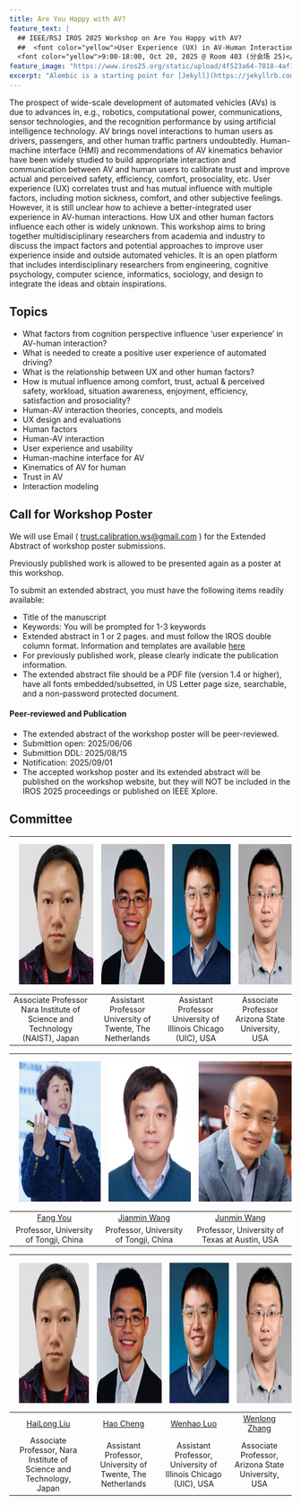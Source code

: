 ```yaml
---
title: Are You Happy with AV?
feature_text: |
  ## IEEE/RSJ IROS 2025 Workshop on Are You Happy with AV?
  ##  <font color="yellow">User Experience (UX) in AV-Human Interaction</font> 
  <font color="yellow">9:00-18:00, Oct 20, 2025 @ Room 403 (分会场 25)</font> 
feature_image: "https://www.iros25.org/static/upload/4f523a64-7818-4af1-8289-9a68ec473b14.png"
excerpt: "Alembic is a starting point for [Jekyll](https://jekyllrb.com/) projects. Rather than starting from scratch, this boilerplate is designed to get the ball rolling immediately. Install it, configure it, tweak it, push it."
---
```


The prospect of wide-scale development of automated vehicles (AVs) is due to advances in, e.g., robotics, computational power, communications, sensor technologies, and the recognition performance by using artificial intelligence technology. AV brings novel interactions to human users as drivers, passengers, and other human traffic partners undoubtedly. Human-machine interface (HMI) and recommendations of AV kinematics behavior have been widely studied to build appropriate interaction and communication between AV and human users to calibrate trust and improve actual and perceived safety,  efficiency, comfort, prosociality, etc. User experience (UX) correlates trust and has mutual influence with multiple factors, including motion sickness, comfort, and other subjective feelings. However, it is still unclear how to achieve a better-integrated user experience in AV-human interactions. How UX and other human factors influence each other is widely unknown. This workshop aims to bring together multidisciplinary researchers from academia and industry to discuss the impact factors and potential approaches to improve user experience inside and outside automated vehicles. It is an open platform that includes interdisciplinary researchers from engineering, cognitive psychology, computer science, informatics, sociology, and design to integrate the ideas and obtain inspirations.


## Topics

- What factors from cognition perspective influence ‘user experience’ in AV-human interaction? 
- What is needed to create a positive user experience of automated driving?
- What is the relationship between UX and other human factors?
- How is mutual influence among comfort, trust, actual & perceived safety, workload, situation awareness, enjoyment, efficiency, satisfaction  and prosociality?
- Human-AV interaction theories, concepts, and models
- UX design and evaluations
- Human factors
- Human-AV interaction
- User experience and usability
- Human-machine interface for AV
- Kinematics of AV for human
- Trust in AV
- Interaction modeling


## Call for Workshop Poster

We will use Email ( trust.calibration.ws@gmail.com ) for the Extended Abstract of workshop poster submissions.

Previously published work is allowed to be presented again as a poster at this workshop. 

To submit an extended abstract, you must have the following items readily available:

- Title of the manuscript
- Keywords: You will be prompted for 1-3 keywords
- Extended abstract in 1 or 2 pages. and must follow the IROS double column format. Information and templates are available [here](http://ras.papercept.net/conferences/support/support.php)
- For previously published work, please clearly indicate the publication information.
- The extended abstract file should be a PDF file (version 1.4 or higher), have all fonts embedded/subsetted, in US Letter page size, searchable, and a non-password protected document.

#### Peer-reviewed and Publication
- The extended abstract of the workshop poster will be peer-reviewed.
- Submittion open: 2025/06/06
- Submittion DDL: 2025/08/15
- Notification:  2025/09/01
- The accepted workshop poster and its extended abstract will be published on the workshop website, but they will NOT be included in the IROS 2025 proceedings or published on IEEE Xplore. 

## Committee

<img src="/assets/committee/Hailong liu.jpg" style="padding: 10px;" width="200" height="250"> |  <img src="/assets/committee/Hao Cheng.jpg" style="padding: 10px;" width="200" height="250"> | <img src="/assets/committee/Wenhao Luo.png" style="padding: 10px;" width="200" height="250"> | <img src="/assets/committee/Wenlong Zhang.png" style="padding: 10px;" width="200" height="250">|
:-------------------------:|:-------------------------:|:-------------------------:|:-------------------------:|
Associate Professor <br> Nara Institute of Science and Technology (NAIST), Japan | Assistant Professor <br> University of Twente, The Netherlands | Assistant Professor <br> University of Illinois Chicago (UIC), USA | Associate Professor <br> Arizona State University, USA

<img src="/assets/committee/Fang You.jpg" style="padding: 10px;" width="200" height="250"> |  <img src="/assets/committee/Jianmin Wang.jpg" style="padding: 10px;" width="200" height="250"> | <img src="/assets/committee/Junmin Wang.jpg" style="padding: 10px;" width="200" height="250"> 
:-------------------------:|:-------------------------:|:-------------------------:
[Fang You](https://tjdi.tongji.edu.cn/TeacherDetail.do?id=4236&lang=en)  |  [Jianmin Wang](https://am.tongji.edu.cn/info/1397/1842.htm) |  [Junmin Wang](https://sites.utexas.edu/jwang/) 
Professor, University of Tongji, China | Professor, University of Tongji, China | Professor, University of Texas at Austin, USA

<img src="/assets/committee/Hailong liu.jpg" style="padding: 10px;" width="200" height="250"> |  <img src="/assets/committee/Hao Cheng.jpg" style="padding: 10px;" width="200" height="250"> | <img src="/assets/committee/Wenhao Luo.png" style="padding: 10px;" width="200" height="250"> | <img src="/assets/committee/Wenlong Zhang.png" style="padding: 10px;" width="200" height="250">
:-------------------------:|:-------------------------:|:-------------------------:|:-------------------------:
[HaiLong Liu](https://www.researchgate.net/profile/Hailong_Liu9)  |  [Hao Cheng](https://sites.google.com/view/hao-cheng/home) |  [Wenhao Luo](https://www.cs.uic.edu/~wenhao/) |  [Wenlong Zhang](https://home.riselab.info/team/)
Associate Professor, Nara Institute of Science and Technology, Japan | Assistant Professor, University of Twente, The Netherlands | Assistant Professor, University of Illinois Chicago (UIC), USA | Associate Professor, Arizona State University, USA




